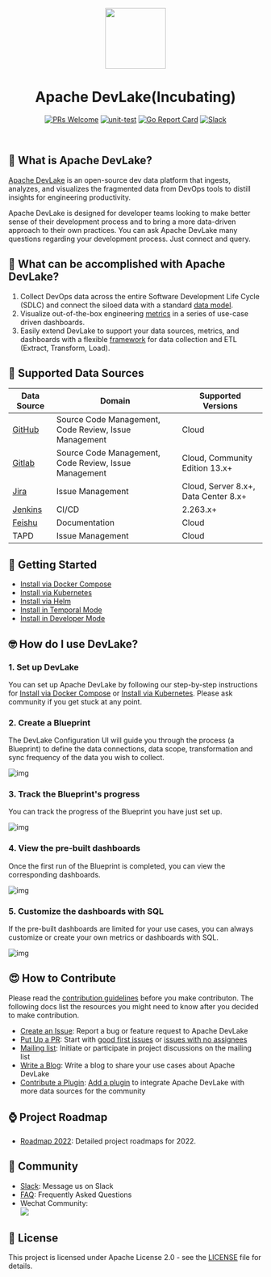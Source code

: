 <div align="center">
<br/>
<img src="img/logo.svg" width="120px">
<br/>

# Apache DevLake(Incubating)

[![PRs Welcome](https://img.shields.io/badge/PRs-welcome-brightgreen.svg?style=flat&logo=github&color=2370ff&labelColor=454545)](http://makeapullrequest.com)
[![unit-test](https://github.com/apache/incubator-devlake/actions/workflows/test.yml/badge.svg)](https://github.com/apache/incubator-devlake/actions/workflows/test.yml)
[![Go Report Card](https://goreportcard.com/badge/github.com/apache/incubator-devlake)](https://goreportcard.com/report/github.com/apache/incubator-devlake)
[![Slack](https://img.shields.io/badge/slack-join_chat-success.svg?logo=slack)](https://join.slack.com/t/devlake-io/shared_invite/zt-17b6vuvps-x98pqseoUagM7EAmKC82xQ)

</div>
<br>
<div align="left">

## 🤔 What is Apache DevLake?

[Apache DevLake](https://devlake.apache.org) is an open-source dev data platform that ingests, analyzes, and visualizes the fragmented data from DevOps tools to distill insights for engineering productivity.

Apache DevLake is designed for developer teams looking to make better sense of their development process and to bring a more data-driven approach to their own practices. You can ask Apache DevLake many questions regarding your development process. Just connect and query.

## 🎯 What can be accomplished with Apache DevLake?

1. Collect DevOps data across the entire Software Development Life Cycle (SDLC) and connect the siloed data with a standard [data model](https://devlake.apache.org/docs/DataModels/DevLakeDomainLayerSchema).
2. Visualize out-of-the-box engineering [metrics](https://devlake.apache.org/docs/Metrics) in a series of use-case driven dashboards.
3. Easily extend DevLake to support your data sources, metrics, and dashboards with a flexible [framework](https://devlake.apache.org/docs/Overview/Architecture) for data collection and ETL (Extract, Transform, Load).

## 💪 Supported Data Sources

| Data Source                                                | Domain                                                | Supported Versions                   |
| ---------------------------------------------------------- | ----------------------------------------------------- | ------------------------------------ |
| [GitHub](https://devlake.apache.org/docs/Plugins/github)   | Source Code Management, Code Review, Issue Management | Cloud                                |
| [Gitlab](https://devlake.apache.org/docs/Plugins/gitlab)   | Source Code Management, Code Review, Issue Management | Cloud, Community Edition 13.x+       |
| [Jira](https://devlake.apache.org/docs/Plugins/jira)       | Issue Management                                      | Cloud, Server 8.x+, Data Center 8.x+ |
| [Jenkins](https://devlake.apache.org/docs/Plugins/jenkins) | CI/CD                                                 | 2.263.x+                             |
| [Feishu](https://devlake.apache.org/docs/Plugins/feishu)   | Documentation                                         | Cloud                                |
| TAPD                                                       | Issue Management                                      | Cloud                                |

## 🚀 Getting Started

- [Install via Docker Compose](https://devlake.apache.org/docs/GettingStarted/DockerComposeSetup)
- [Install via Kubernetes](https://devlake.apache.org/docs/GettingStarted/KubernetesSetup)
- [Install via Helm ](https://devlake.apache.org/docs/GettingStarted/HelmSetup)
- [Install in Temporal Mode](https://devlake.apache.org/docs/GettingStarted/TemporalSetup)
- [Install in Developer Mode](https://devlake.apache.org/docs/DeveloperManuals/DeveloperSetup)

## 🤓 How do I use DevLake?

### 1. Set up DevLake

You can set up Apache DevLake by following our step-by-step instructions for [Install via Docker Compose](https://devlake.apache.org/docs/GettingStarted/DockerComposeSetup) or [Install via Kubernetes](https://devlake.apache.org/docs/GettingStarted/KubernetesSetup). Please ask community if you get stuck at any point.

### 2. Create a Blueprint

The DevLake Configuration UI will guide you through the process (a Blueprint) to define the data connections, data scope, transformation and sync frequency of the data you wish to collect.

![img](img/userflow1.svg)

### 3. Track the Blueprint's progress

You can track the progress of the Blueprint you have just set up.

![img](img/userflow2.svg)

### 4. View the pre-built dashboards

Once the first run of the Blueprint is completed, you can view the corresponding dashboards.

![img](img/userflow3.png)

### 5. Customize the dashboards with SQL

If the pre-built dashboards are limited for your use cases, you can always customize or create your own metrics or dashboards with SQL.

![img](img/userflow4.png)

## 😍 How to Contribute

Please read the [contribution guidelines](https://devlake.apache.org/community) before you make contributon. The following docs list the resources you might need to know after you decided to make contribution.

- [Create an Issue](https://devlake.apache.org/community/make-contribution/fix-or-create-issues): Report a bug or feature request to Apache DevLake
- [Put Up a PR](https://devlake.apache.org/community/make-contribution/development-workflow): Start with [good first issues](https://github.com/apache/incubator-devlake/issues?q=is%3Aissue+is%3Aopen+label%3A%22good+first+issue%22) or [issues with no assignees](https://github.com/apache/incubator-devlake/issues?q=is%3Aissue+is%3Aopen+no%3Aassignee)
- [Mailing list](https://devlake.apache.org/community/subscribe): Initiate or participate in project discussions on the mailing list
- [Write a Blog](https://devlake.apache.org/community/make-contribution/BlogSubmission): Write a blog to share your use cases about Apache DevLake
- [Contribute a Plugin](https://devlake.apache.org/docs/DeveloperManuals/PluginImplementation): [Add a plugin](https://github.com/apache/incubator-devlake/issues?q=is%3Aissue+is%3Aopen+label%3Aadd-a-plugin+) to integrate Apache DevLake with more data sources for the community

## ⌚ Project Roadmap

- <a href="https://devlake.apache.org/docs/Overview/Roadmap" target="_blank">Roadmap 2022</a>: Detailed project roadmaps for 2022.

## 💙 Community

- <a href="https://join.slack.com/t/devlake-io/shared_invite/zt-18uayb6ut-cHOjiYcBwERQ8VVPZ9cQQw" target="_blank">Slack</a>: Message us on Slack
- <a href="https://github.com/apache/incubator-devlake/wiki/FAQ" target="_blank">FAQ</a>: Frequently Asked Questions
- Wechat Community:<br/>
  ![](img/wechat_community_barcode.png)

## 📄 License<a id="license"></a>

This project is licensed under Apache License 2.0 - see the [LICENSE](LICENSE) file for details.
